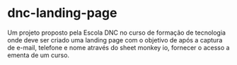 # dnc-landing-page
Um projeto proposto pela Escola DNC no curso de formação de tecnologia onde deve ser criado uma landing page com o objetivo de após a captura de e-mail, telefone e nome através do sheet monkey io, fornecer o acesso a ementa de um curso.
